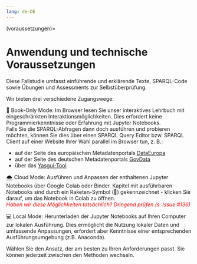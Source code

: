 ```yaml
---
lang: de-DE
---
```


(voraussetzungen)=
# Anwendung und technische Voraussetzungen

Diese Fallstudie umfasst einführende und erklärende Texte, SPARQL-Code sowie Übungen und Assessments zur Selbstüberprüfung. 

Wir bieten drei verschiedene Zugangswege:

📘 Book-Only Mode: Im Browser lesen Sie unser interaktives Lehrbuch mit eingeschränkten Interaktionsmöglichkeiten. Dies erfordert keine Programmierkenntnisse oder Erfahrung mit Jupyter Notebooks.  
Falls Sie die SPARQL-Abfragen dann doch ausführen und probieren möchten, können Sie dies über einen SPARQL Query Editor bzw. SPARQL Client auf einer Website Ihrer Wahl parallel im Browser tun, z. B.:  
- auf der Seite des europäischen Metadatenportals <a href="https://data.europa.eu/sparql" class="external-link" target="_blank">DataEuropa</a>
- auf der Seite des deutschen Metadatenportals <a href="https://www.govdata.de/sparql-assistent" class="external-link" target="_blank">GovData</a>
- über das <a href="https://yasgui.org/" class="external-link" target="_blank">Yasgui-Tool</a>   

🌨️ Cloud Mode: Ausführen und Anpassen der enthaltenen Jupyter Notebooks über Google Colab oder Binder. Kapitel mit ausführbaren Notebooks sind durch ein Raketen-Symbol (🚀) gekennzeichnet - klicken Sie darauf, um das Notebook in Colab zu öffnen.  
<span style="color:red">*Haben wir diese Möglichkeiten tatsächlich? Dringend prüfen (s. Issue #136)*</span>

💻 Local Mode: Herunterladen der Jupyter Notebooks auf Ihren Computer zur lokalen Ausführung. Dies ermöglicht die Nutzung lokaler Daten und umfassende Anpassungen, erfordert aber Kenntnisse einer entsprechenden Ausführungsumgebung (z.B. Anaconda).

Wählen Sie den Ansatz, der am besten zu Ihren Anforderungen passt. Sie können jederzeit zwischen den Methoden wechseln.




